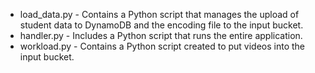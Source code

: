 * load_data.py - Contains a Python script that manages the upload of student data to DynamoDB and the encoding file to the input bucket.
* handler.py - Includes a Python script that runs the entire application.
* workload.py - Contains a Python script created to put videos into the input bucket.
